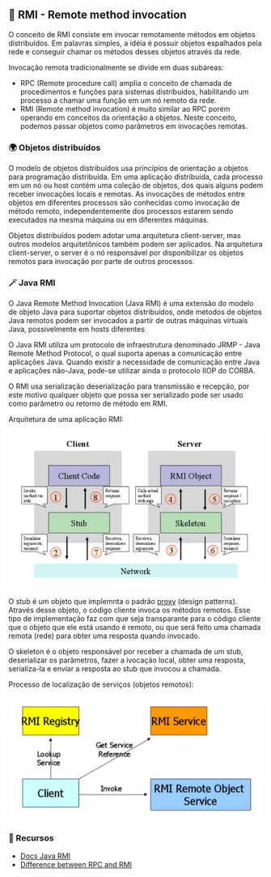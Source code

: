## 📡 RMI - Remote method invocation
O conceito de RMI consiste em invocar remotamente métodos em objetos distribuídos. Em palavras simples, a idéia é possuir objetos espalhados pela rede e conseguir chamar os métodos desses objetos através da rede.

Invocação remota tradicionalmente se divide em duas subáreas:

- RPC (Remote procedure call) amplia o conceito de chamada de procedimentos e funções para sistemas distribuídos, habilitando um processo a chamar uma função em um nó remoto da rede.
- RMI (Remote method invocation) é muito similar ao RPC porém operando em conceitos da orientação a objetos. Neste conceito, podemos passar objetos como parâmetros em invocações remotas.

### 🌍 Objetos distribuídos
O modelo de objetos distribuídos usa princípios de orientação a objetos para programação distribuída.
Em uma aplicação distribuída, cada processo em um nó ou host contém uma coleção de objetos, dos quais alguns podem receber invocações locais e remotas.
As invocações de métodos entre objetos em diferentes processos são conhecidas como invocação de método remoto, independentemente dos processos estarem sendo executados na mesma máquina ou em diferentes máquinas.


Objetos distribuídos podem adotar uma arquitetura client-server, mas outros modelos arquitetônicos também podem ser aplicados. 
Na arquitetura client-server, o server é o nó responsável por disponibilizar os objetos remotos para invocação por parte de outros processos.

### 🪄 Java RMI
O Java Remote Method Invocation (Java RMI) é uma extensão do modelo de objeto Java
para suportar objetos distribuídos, onde métodos de objetos Java remotos podem ser
invocados a partir de outras máquinas virtuais Java, possivelmente em hosts diferentes

O Java RMI utiliza um protocolo de infraestrutura denominado JRMP - Java Remote Method Protocol, o qual suporta apenas a comunicação entre aplicações Java. 
Quando existir a necessidade de comunicação entre Java e aplicações não-Java, pode-se utilizar ainda o protocolo IIOP do CORBA.

O RMI usa serialização deserialização para transmissão e recepção, por este motivo qualquer objeto que possa ser serializado pode ser usado como parâmetro ou retorno de método em RMI.

Arquitetura de uma aplicação RMI:

<img src="../images/rmi_application_architecture.png">

O stub é um objeto que implemnta o padrão [proxy](https://refactoring.guru/pt-br/design-patterns/proxy) (design patterns). Através desse objeto, o código cliente invoca os métodos remotos. Esse tipo de implementação faz com que seja transparante para o código cliente que o objeto que ele está usando é remoto, ou que será feito uma chamada remota (rede) para obter uma resposta quando invocado.

O skeleton é o objeto responsável por receber a chamada de um stub, deserializar os parâmetros, fazer a ivocação local, obter uma resposta, serializa-la e enviar a resposta ao stub que invocou a chamada.

Processo de localização de serviços (objetos remotos):

<img src="../images/process_to_locate_rmi_service.png">

### 🔗 Recursos
- [Docs Java RMI](https://docs.oracle.com/javase/tutorial/rmi/index.html)
- [Difference between RPC and RMI](https://www.geeksforgeeks.org/difference-between-rpc-and-rmi/)